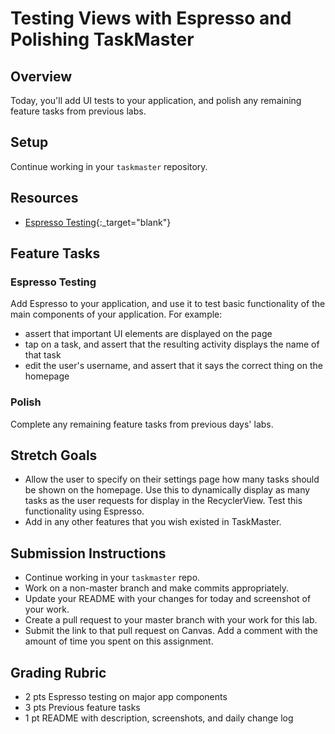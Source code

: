 # Testing Views with Espresso and Polishing TaskMaster

## Overview

Today, you'll add UI tests to your application, and polish any remaining feature tasks from previous labs.

## Setup

Continue working in your `taskmaster` repository.

## Resources

* [Espresso Testing](https://developer.android.com/training/testing/espresso){:_target="blank"}

## Feature Tasks

### Espresso Testing

Add Espresso to your application, and use it to test basic functionality of the main components of your application. For example:

* assert that important UI elements are displayed on the page
* tap on a task, and assert that the resulting activity displays the name of that task
* edit the user's username, and assert that it says the correct thing on the homepage

### Polish

Complete any remaining feature tasks from previous days' labs.

## Stretch Goals

* Allow the user to specify on their settings page how many tasks should be shown on the homepage. Use this to dynamically display as many tasks as the user requests for display in the RecyclerView. Test this functionality using Espresso.
* Add in any other features that you wish existed in TaskMaster.

## Submission Instructions

* Continue working in your `taskmaster` repo.
* Work on a non-master branch and make commits appropriately.
* Update your README with your changes for today and screenshot of your work.
* Create a pull request to your master branch with your work for this lab.
* Submit the link to that pull request on Canvas. Add a comment with the amount of time you spent on this assignment.

## Grading Rubric

* 2 pts  Espresso testing on major app components
* 3 pts  Previous feature tasks
* 1 pt   README with description, screenshots, and daily change log
